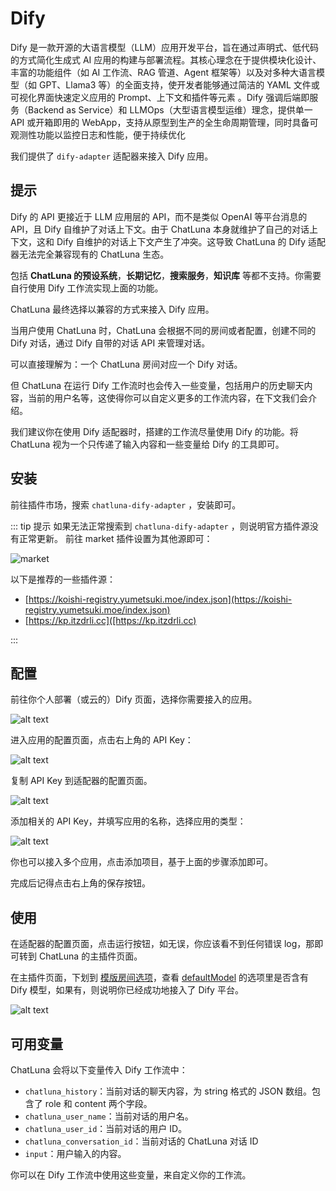 # Dify

Dify 是一款开源的大语言模型（LLM）应用开发平台，旨在通过声明式、低代码的方式简化生成式 AI 应用的构建与部署流程。其核心理念在于提供模块化设计、丰富的功能组件（如 AI 工作流、RAG 管道、Agent 框架等）以及对多种大语言模型（如 GPT、Llama3 等）的全面支持，使开发者能够通过简洁的 YAML 文件或可视化界面快速定义应用的 Prompt、上下文和插件等元素
。Dify 强调后端即服务（Backend as Service）和 LLMOps（大型语言模型运维）理念，提供单一 API 或开箱即用的 WebApp，支持从原型到生产的全生命周期管理，同时具备可观测性功能以监控日志和性能，便于持续优化

我们提供了 `dify-adapter` 适配器来接入 Dify 应用。

## 提示

Dify 的 API 更接近于 LLM 应用层的 API，而不是类似 OpenAI 等平台消息的 API，且 Dify 自维护了对话上下文。由于 ChatLuna 本身就维护了自己的对话上下文，这和 Dify 自维护的对话上下文产生了冲突。这导致 ChatLuna 的 Dify 适配器无法完全兼容现有的 ChatLuna 生态。

包括 **ChatLuna 的预设系统**，**长期记忆**，**搜索服务**，**知识库** 等都不支持。你需要自行使用 Dify 工作流实现上面的功能。

ChatLuna 最终选择以兼容的方式来接入 Dify 应用。

当用户使用 ChatLuna 时，ChatLuna 会根据不同的房间或者配置，创建不同的 Dify 对话，通过 Dify 自带的对话 API 来管理对话。

可以直接理解为：一个 ChatLuna 房间对应一个 Dify 对话。

但 ChatLuna 在运行 Dify 工作流时也会传入一些变量，包括用户的历史聊天内容，当前的用户名等，这使得你可以自定义更多的工作流内容，在下文我们会介绍。

我们建议你在使用 Dify 适配器时，搭建的工作流尽量使用 Dify 的功能。将 ChatLuna 视为一个只传递了输入内容和一些变量给 Dify 的工具即可。

## 安装

前往插件市场，搜索 `chatluna-dify-adapter` ，安装即可。

::: tip 提示
如果无法正常搜索到 `chatluna-dify-adapter` ，则说明官方插件源没有正常更新。
前往 market 插件设置为其他源即可：

![market](../../public/images/markethuanyuan.png)

以下是推荐的一些插件源：

* [https://koishi-registry.yumetsuki.moe/index.json](https://koishi-registry.yumetsuki.moe/index.json)
* [https://kp.itzdrli.cc]([https://kp.itzdrli.cc)

:::

## 配置

前往你个人部署（或云的）Dify 页面，选择你需要接入的应用。

![alt text](../../public/images/image-77.png)

进入应用的配置页面，点击右上角的 API Key：

![alt text](../../public/images/image-78.png)

复制 API Key 到适配器的配置页面。

![alt text](../../public/images/image-79.png)

添加相关的 API Key，并填写应用的名称，选择应用的类型：

![alt text](../../public/images/image-80.png)

你也可以接入多个应用，点击添加项目，基于上面的步骤添加即可。

完成后记得点击右上角的保存按钮。

## 使用

在适配器的配置页面，点击运行按钮，如无误，你应该看不到任何错误 log，那即可转到 ChatLuna 的主插件页面。

在主插件页面，下划到 [模版房间选项](../useful-configurations.md#模版房间选项)，查看 [defaultModel](../useful-configurations.md#defaultmodel) 的选项里是否含有 Dify 模型，如果有，则说明你已经成功地接入了 Dify 平台。

![alt text](../../public/images/image-81.png)

## 可用变量

ChatLuna 会将以下变量传入 Dify 工作流中：

* `chatluna_history`：当前对话的聊天内容，为 string 格式的 JSON 数组。包含了 role 和 content 两个字段。
* `chatluna_user_name`：当前对话的用户名。
* `chatluna_user_id`：当前对话的用户 ID。
* `chatluna_conversation_id`：当前对话的 ChatLuna 对话 ID
* `input`：用户输入的内容。

你可以在 Dify 工作流中使用这些变量，来自定义你的工作流。
